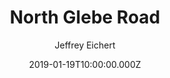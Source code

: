 ---
title: North Glebe Road
author: Jeffrey Eichert
firm: NELSON
location: Arlington, VA
size: 105,000 SF
status: Under Construction
dates: 2018-Present
tags:
  - Corporate
  - Interiors
image: img/arlington/arlington_1.jpg
gallery:
  - img/arlington/arlington_1.jpg
  - img/arlington/arlington_2.jpg
  - img/arlington/arlington_3.jpg
  - img/arlington/arlington_4.jpg
  - img/arlington/arlington_5.jpg
  - img/arlington/arlington_6.jpg
date: 2019-01-19T10:00:00.000Z
draft: false
---